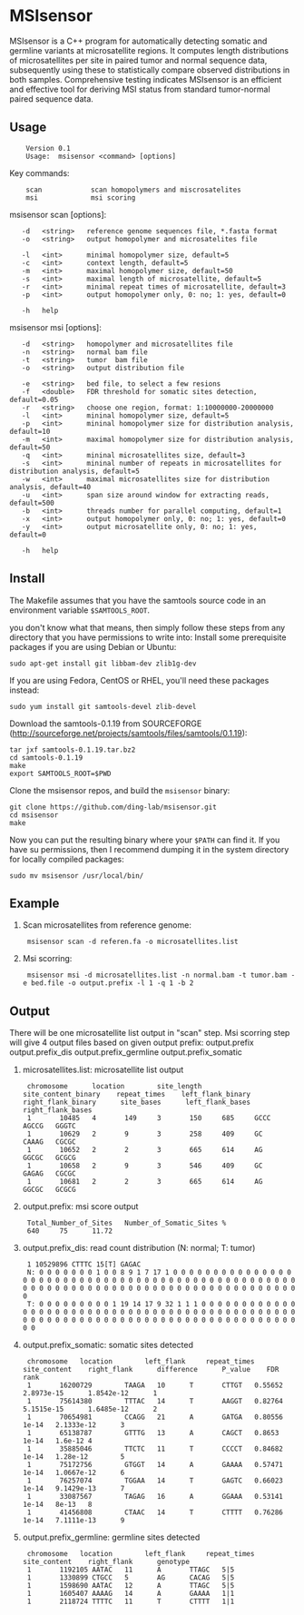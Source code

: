 MSIsensor
===========
MSIsensor is a C++ program for automatically detecting somatic and germline variants at microsatellite regions. It computes length distributions of microsatellites per site in paired tumor and normal sequence data, subsequently using these to statistically compare observed distributions in both samples. Comprehensive testing indicates MSIsensor is an efficient and effective tool for deriving MSI status from standard tumor-normal paired sequence data.

Usage
-----

        Version 0.1
        Usage:  msisensor <command> [options]

Key commands:

        scan            scan homopolymers and miscrosatelites
        msi             msi scoring

msisensor scan [options]:
       
       -d   <string>   reference genome sequences file, *.fasta format
       -o   <string>   output homopolymer and microsatelites file

       -l   <int>      minimal homopolymer size, default=5
       -c   <int>      context length, default=5
       -m   <int>      maximal homopolymer size, default=50
       -s   <int>      maximal length of microsatellite, default=5
       -r   <int>      minimal repeat times of microsatellite, default=3
       -p   <int>      output homopolymer only, 0: no; 1: yes, default=0
       
       -h   help
 
msisensor msi [options]:

       -d   <string>   homopolymer and microsatellites file
       -n   <string>   normal bam file
       -t   <string>   tumor  bam file
       -o   <string>   output distribution file

       -e   <string>   bed file, to select a few resions
       -f   <double>   FDR threshold for somatic sites detection, default=0.05 
       -r   <string>   choose one region, format: 1:10000000-20000000
       -l   <int>      mininal homopolymer size, default=5
       -p   <int>      mininal homopolymer size for distribution analysis, default=10
       -m   <int>      maximal homopolymer size for distribution analysis, default=50
       -q   <int>      mininal microsatellites size, default=3
       -s   <int>      mininal number of repeats in microsatellites for distribution analysis, default=5
       -w   <int>      maximal microsatellites size for distribution analysis, default=40
       -u   <int>      span size around window for extracting reads, default=500
       -b   <int>      threads number for parallel computing, default=1
       -x   <int>      output homopolymer only, 0: no; 1: yes, default=0
       -y   <int>      output microsatellite only, 0: no; 1: yes, default=0
       
       -h   help

Install
-------
The Makefile assumes that you have the samtools source code in an environment variable `$SAMTOOLS_ROOT`. 

you don't know what that means, then simply follow these steps from any directory that you have permissions to write into:
Install some prerequisite packages if you are using Debian or Ubuntu:

    sudo apt-get install git libbam-dev zlib1g-dev

If you are using Fedora, CentOS or RHEL, you'll need these packages instead:

    sudo yum install git samtools-devel zlib-devel

Download the samtools-0.1.19 from SOURCEFORGE (http://sourceforge.net/projects/samtools/files/samtools/0.1.19):

    tar jxf samtools-0.1.19.tar.bz2
    cd samtools-0.1.19
    make
    export SAMTOOLS_ROOT=$PWD

Clone the msisensor repos, and build the `msisensor` binary:

    git clone https://github.com/ding-lab/msisensor.git
    cd msisensor
    make

Now you can put the resulting binary where your `$PATH` can find it. If you have su permissions, then
I recommend dumping it in the system directory for locally compiled packages:

    sudo mv msisensor /usr/local/bin/

Example
-------
1. Scan microsatellites from reference genome:
  
        msisensor scan -d referen.fa -o microsatellites.list

2. Msi scorring: 

        msisensor msi -d microsatellites.list -n normal.bam -t tumor.bam -e bed.file -o output.prefix -l 1 -q 1 -b 2


Output
-------
There will be one microsatellite list output in "scan" step. 
Msi scorring step will give 4 output files based on given output prefix:
        output.prefix
        output.prefix_dis
        output.prefix_germline
        output.prefix_somatic

1. microsatellites.list: microsatellite list output

        chromosome      location        site_length     site_content_binary    repeat_times    left_flank_binary     right_flank_binary      site_bases      left_flank_bases       right_flank_bases
        1       10485   4       149     3       150     685     GCCC    AGCCG   GGGTC
        1       10629   2       9       3       258     409     GC      CAAAG   CGCGC
        1       10652   2       2       3       665     614     AG      GGCGC   GCGCG
        1       10658   2       9       3       546     409     GC      GAGAG   CGCGC
        1       10681   2       2       3       665     614     AG      GGCGC   GCGCG

2. output.prefix: msi score output

        Total_Number_of_Sites   Number_of_Somatic_Sites %
        640     75      11.72

3. output.prefix_dis: read count distribution (N: normal; T: tumor)

        1 10529896 CTTTC 15[T] GAGAC
        N: 0 0 0 0 0 0 0 1 0 0 8 9 1 7 17 1 0 0 0 0 0 0 0 0 0 0 0 0 0 0 0 0 0 0 0 0 0 0 0 0 0 0 0 0 0 0 0 0 0 0 0 0 0 0 0 0 0 0 0 0 0 0 0 0 0 0 0 0 0 0 0 0 0 0 0 0 0 0 0 0 0 0 0 0 0 0 0 0 0 0 0 0 0 0 0 0 0 0 0 0 
        T: 0 0 0 0 0 0 0 0 0 1 19 14 17 9 32 1 1 1 0 0 0 0 0 0 0 0 0 0 0 0 0 0 0 0 0 0 0 0 0 0 0 0 0 0 0 0 0 0 0 0 0 0 0 0 0 0 0 0 0 0 0 0 0 0 0 0 0 0 0 0 0 0 0 0 0 0 0 0 0 0 0 0 0 0 0 0 0 0 0 0 0 0 0 0 0 0 0 0 0 0 

4. output.prefix_somatic: somatic sites detected
  
        chromosome   location        left_flank     repeat_times    site_content    right_flank      difference      P_value    FDR     rank
        1       16200729        TAAGA   10      T       CTTGT   0.55652 2.8973e-15      1.8542e-12      1
        1       75614380        TTTAC   14      T       AAGGT   0.82764 5.1515e-15      1.6485e-12      2
        1       70654981        CCAGG   21      A       GATGA   0.80556 1e-14   2.1333e-12      3
        1       65138787        GTTTG   13      A       CAGCT   0.8653  1e-14   1.6e-12 4
        1       35885046        TTCTC   11      T       CCCCT   0.84682 1e-14   1.28e-12        5
        1       75172756        GTGGT   14      A       GAAAA   0.57471 1e-14   1.0667e-12      6
        1       76257074        TGGAA   14      T       GAGTC   0.66023 1e-14   9.1429e-13      7
        1       33087567        TAGAG   16      A       GGAAA   0.53141 1e-14   8e-13   8
        1       41456808        CTAAC   14      T       CTTTT   0.76286 1e-14   7.1111e-13      9

5. output.prefix_germline: germline sites detected
    
        chromosome   location        left_flank     repeat_times    site_content    right_flank      genotype
        1       1192105 AATAC   11      A       TTAGC   5|5
        1       1330899 CTGCC   5       AG      CACAG   5|5
        1       1598690 AATAC   12      A       TTAGC   5|5
        1       1605407 AAAAG   14      A       GAAAA   1|1
        1       2118724 TTTTC   11      T       CTTTT   1|1

